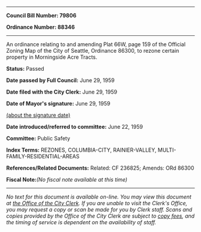 

********

**Council Bill Number: 79806**
   
**Ordinance Number: 88346**
********

 An ordinance relating to and amending Plat 66W, page 159 of the Official Zoning Map of the City of Seattle, Ordinance 86300, to rezone certain property in Morningside Acre Tracts.

**Status:** Passed
   
**Date passed by Full Council:** June 29, 1959
   
**Date filed with the City Clerk:** June 29, 1959
   
**Date of Mayor's signature:** June 29, 1959
   
[(about the signature date)](/~public/approvaldate.htm)
   
   
   
**Date introduced/referred to committee:** June 22, 1959
   
**Committee:** Public Safety
   
   
**Index Terms:** REZONES, COLUMBIA-CITY, RAINIER-VALLEY, MULTI-FAMILY-RESIDENTIAL-AREAS

**References/Related Documents:** Related: CF 236825; Amends: ORd 86300

**Fiscal Note:**_(No fiscal note available at this time)_
********

_No text for this document is available on-line. You may view this document at [the Office of the City Clerk](http://www.seattle.gov/leg/clerk/contactUs.htm). If you are unable to visit the Clerk's Office, you may request a copy or scan be made for you by Clerk staff. Scans and copies provided by the Office of the City Clerk are subject to [copy fees](http://clerk.seattle.gov/~public/clerkfees.htm), and the timing of service is dependent on the availability of staff._

